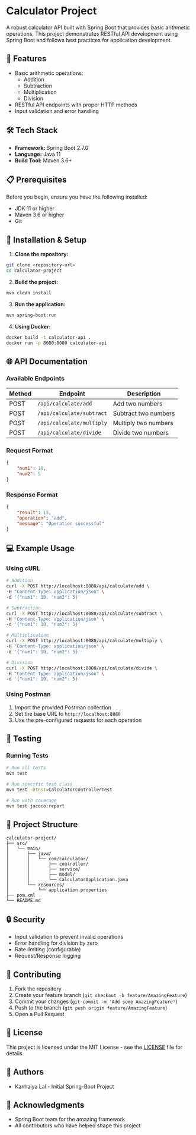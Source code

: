 # Calculator Project

A robust calculator API built with Spring Boot that provides basic arithmetic operations. This project demonstrates RESTful API development using Spring Boot and follows best practices for application development.

## 🚀 Features

- Basic arithmetic operations:
  - Addition
  - Subtraction
  - Multiplication
  - Division
- RESTful API endpoints with proper HTTP methods
- Input validation and error handling

## 🛠️ Tech Stack

- **Framework:** Spring Boot 2.7.0
- **Language:** Java 11
- **Build Tool:** Maven 3.6+

## 📋 Prerequisites

Before you begin, ensure you have the following installed:
- JDK 11 or higher
- Maven 3.6 or higher
- Git

## 🔧 Installation & Setup

1. **Clone the repository:**
```bash
git clone <repository-url>
cd calculator-project
```

2. **Build the project:**
```bash
mvn clean install
```

3. **Run the application:**
```bash
mvn spring-boot:run
```

4. **Using Docker:**
```bash
docker build -t calculator-api .
docker run -p 8080:8080 calculator-api
```

## 🌐 API Documentation

### Available Endpoints

| Method | Endpoint | Description |
|--------|----------|-------------|
| POST | `/api/calculate/add` | Add two numbers |
| POST | `/api/calculate/subtract` | Subtract two numbers |
| POST | `/api/calculate/multiply` | Multiply two numbers |
| POST | `/api/calculate/divide` | Divide two numbers |

### Request Format
```json
{
    "num1": 10,
    "num2": 5
}
```

### Response Format
```json
{
    "result": 15,
    "operation": "add",
    "message": "Operation successful"
}
```

## 💻 Example Usage

### Using cURL

```bash
# Addition
curl -X POST http://localhost:8080/api/calculate/add \
-H "Content-Type: application/json" \
-d '{"num1": 10, "num2": 5}'

# Subtraction
curl -X POST http://localhost:8080/api/calculate/subtract \
-H "Content-Type: application/json" \
-d '{"num1": 10, "num2": 5}'

# Multiplication
curl -X POST http://localhost:8080/api/calculate/multiply \
-H "Content-Type: application/json" \
-d '{"num1": 10, "num2": 5}'

# Division
curl -X POST http://localhost:8080/api/calculate/divide \
-H "Content-Type: application/json" \
-d '{"num1": 10, "num2": 5}'
```

### Using Postman
1. Import the provided Postman collection
2. Set the base URL to `http://localhost:8080`
3. Use the pre-configured requests for each operation

## 🧪 Testing

### Running Tests
```bash
# Run all tests
mvn test

# Run specific test class
mvn test -Dtest=CalculatorControllerTest

# Run with coverage
mvn test jacoco:report
```

## 📁 Project Structure

```
calculator-project/
├── src/
│   └── main/
│       ├── java/
│       │   └── com/calculator/
│       │       ├── controller/
│       │       ├── service/
│       │       ├── model/
│       │       └── CalculatorApplication.java
│       └── resources/
│           └── application.properties
├── pom.xml
└── README.md
```

## 🔒 Security

- Input validation to prevent invalid operations
- Error handling for division by zero
- Rate limiting (configurable)
- Request/Response logging

## 🤝 Contributing

1. Fork the repository
2. Create your feature branch (`git checkout -b feature/AmazingFeature`)
3. Commit your changes (`git commit -m 'Add some AmazingFeature'`)
4. Push to the branch (`git push origin feature/AmazingFeature`)
5. Open a Pull Request

## 📝 License

This project is licensed under the MIT License - see the [LICENSE](LICENSE) file for details.

## 👥 Authors

- Kanhaiya Lal - Initial Spring-Boot Project

## 🙏 Acknowledgments

- Spring Boot team for the amazing framework
- All contributors who have helped shape this project 
